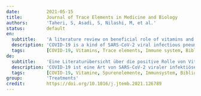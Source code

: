 ```yaml
---
date:          2021-05-15
title:         Journal of Trace Elements in Medicine and Biology
authors:       'Taheri, S, Asadi, S, Nilashi, M, et al.'
status:        default
en:
  subtitle:    'A literature review on beneficial role of vitamins and trace elements: Evidence from published clinical studies'
  description: 'COVID-19 is a kind of SARS-CoV-2 viral infectious pneumonia. This research aims to perform a bibliometric analysis of the published studies of vitamins and trace elements in the Scopus database with a special focus on COVID-19 disease. To achieve the goal of the study, network and density visualizations were used to introduce an overall picture of the published literature. Following the bibliometric analysis, we discuss the potential benefits of vitamins and trace elements on immune system function and COVID-19, supporting the discussion with evidence from published clinical studies. The previous studies show that D and A vitamins demonstrated a higher potential benefit, while Selenium, Copper, and Zinc were found to have favorable effects on immune modulation in viral respiratory infections among trace elements. The principles of nutrition from the findings of this research could be useful in preventing and treating COVID-19.'
  tags:        [COVID-19, Vitamins, Trace elements, Immune system, Bibliometric analysis]
de:
  subtitle:    'Eine Literaturübersicht über die positive Rolle von Vitaminen und Spurenelementen: Evidenz aus veröffentlichten klinischen Studien '
  description: 'COVID-19 ist eine Art von SARS-CoV-2 viraler infektiöser Lungenentzündung. Ziel dieser Untersuchung ist eine bibliometrische Analyse der in der Scopus-Datenbank veröffentlichten Studien über Vitamine und Spurenelemente mit besonderem Augenmerk auf die COVID-19-Krankheit. Um das Ziel der Studie zu erreichen, wurden Netzwerk- und Dichtevisualisierungen verwendet, um ein Gesamtbild der veröffentlichten Literatur zu vermitteln. Im Anschluss an die bibliometrische Analyse wird der potenzielle Nutzen von Vitaminen und Spurenelementen für die Funktion des Immunsystems und die COVID-19-Erkrankung erörtert, wobei die Diskussion mit Belegen aus veröffentlichten klinischen Studien untermauert wird. Die bisherigen Studien zeigen, dass die Vitamine D und A einen höheren potenziellen Nutzen aufweisen, während bei den Spurenelementen Selen, Kupfer und Zink günstige Auswirkungen auf die Immunmodulation bei viralen Atemwegsinfektionen festgestellt wurden. Die Ernährungsprinzipien, die sich aus den Ergebnissen dieser Forschung ergeben, könnten bei der Vorbeugung und Behandlung von COVID-19 nützlich sein.' 
  tags:        [COVID-19, Vitamine, Spurenelemente, Immunsystem, Bibliometrische Analyse]
group:         'Treatments'
credit:        https://doi.org/10.1016/j.jtemb.2021.126789
---
```

